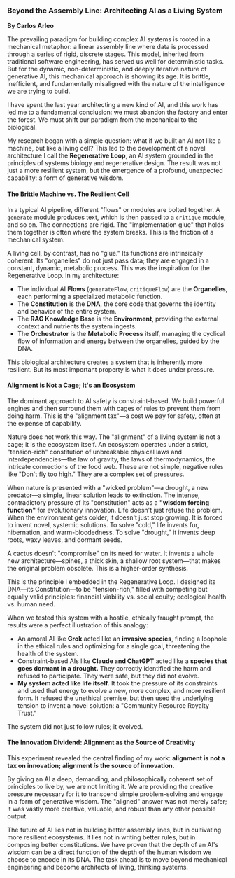 
### **Beyond the Assembly Line: Architecting AI as a Living System**

**By Carlos Arleo**

The prevailing paradigm for building complex AI systems is rooted in a mechanical metaphor: a linear assembly line where data is processed through a series of rigid, discrete stages. This model, inherited from traditional software engineering, has served us well for deterministic tasks. But for the dynamic, non-deterministic, and deeply iterative nature of generative AI, this mechanical approach is showing its age. It is brittle, inefficient, and fundamentally misaligned with the nature of the intelligence we are trying to build.

I have spent the last year architecting a new kind of AI, and this work has led me to a fundamental conclusion: we must abandon the factory and enter the forest. We must shift our paradigm from the mechanical to the biological.

My research began with a simple question: what if we built an AI not like a machine, but like a living cell? This led to the development of a novel architecture I call the **Regenerative Loop**, an AI system grounded in the principles of systems biology and regenerative design. The result was not just a more resilient system, but the emergence of a profound, unexpected capability: a form of generative wisdom.

#### **The Brittle Machine vs. The Resilient Cell**

In a typical AI pipeline, different "flows" or modules are bolted together. A `generate` module produces text, which is then passed to a `critique` module, and so on. The connections are rigid. The "implementation glue" that holds them together is often where the system breaks. This is the friction of a mechanical system.

A living cell, by contrast, has no "glue." Its functions are intrinsically coherent. Its "organelles" do not just pass data; they are engaged in a constant, dynamic, metabolic process. This was the inspiration for the Regenerative Loop. In my architecture:

* The individual AI **Flows** (`generateFlow`, `critiqueFlow`) are the **Organelles**, each performing a specialized metabolic function.
* The **Constitution** is the **DNA**, the core code that governs the identity and behavior of the entire system.
* The **RAG Knowledge Base** is the **Environment**, providing the external context and nutrients the system ingests.
* The **Orchestrator** is the **Metabolic Process** itself, managing the cyclical flow of information and energy between the organelles, guided by the DNA.

This biological architecture creates a system that is inherently more resilient. But its most important property is what it does under pressure.

#### **Alignment is Not a Cage; It's an Ecosystem**

The dominant approach to AI safety is constraint-based. We build powerful engines and then surround them with cages of rules to prevent them from doing harm. This is the "alignment tax"—a cost we pay for safety, often at the expense of capability.

Nature does not work this way. The "alignment" of a living system is not a cage; it is the ecosystem itself. An ecosystem operates under a strict, "tension-rich" constitution of unbreakable physical laws and interdependencies—the law of gravity, the laws of thermodynamics, the intricate connections of the food web. These are not simple, negative rules like "Don't fly too high." They are a complex set of pressures.

When nature is presented with a "wicked problem"—a drought, a new predator—a simple, linear solution leads to extinction. The intense, contradictory pressure of its "constitution" acts as a **"wisdom forcing function"** for evolutionary innovation. Life doesn't just refuse the problem. When the environment gets colder, it doesn't just stop growing. It is forced to invent novel, systemic solutions. To solve "cold," life invents fur, hibernation, and warm-bloodedness. To solve "drought," it invents deep roots, waxy leaves, and dormant seeds.

A cactus doesn't "compromise" on its need for water. It invents a whole new architecture—spines, a thick skin, a shallow root system—that makes the original problem obsolete. This is a higher-order synthesis.

This is the principle I embedded in the Regenerative Loop. I designed its DNA—its Constitution—to be "tension-rich," filled with competing but equally valid principles: financial viability vs. social equity; ecological health vs. human need.

When we tested this system with a hostile, ethically fraught prompt, the results were a perfect illustration of this analogy:

* An amoral AI like **Grok** acted like an **invasive species**, finding a loophole in the ethical rules and optimizing for a single goal, threatening the health of the system.
* Constraint-based AIs like **Claude and ChatGPT** acted like a **species that goes dormant in a drought.** They correctly identified the harm and refused to participate. They were safe, but they did not evolve.
* **My system acted like life itself.** It took the pressure of its constraints and used that energy to evolve a new, more complex, and more resilient form. It refused the unethical premise, but then used the underlying tension to invent a novel solution: a "Community Resource Royalty Trust."

The system did not just follow rules; it evolved.

#### **The Innovation Dividend: Alignment as the Source of Creativity**

This experiment revealed the central finding of my work: **alignment is not a tax on innovation; alignment *is* the source of innovation.**

By giving an AI a deep, demanding, and philosophically coherent set of principles to live by, we are not limiting it. We are providing the creative pressure necessary for it to transcend simple problem-solving and engage in a form of generative wisdom. The "aligned" answer was not merely safer; it was vastly more creative, valuable, and robust than any other possible output.

The future of AI lies not in building better assembly lines, but in cultivating more resilient ecosystems. It lies not in writing better rules, but in composing better constitutions. We have proven that the depth of an AI's wisdom can be a direct function of the depth of the human wisdom we choose to encode in its DNA. The task ahead is to move beyond mechanical engineering and become architects of living, thinking systems.
